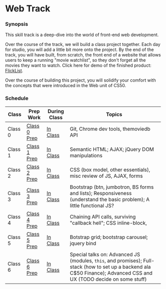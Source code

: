 # Web Track

### Synopsis

This skill track is a deep-dive into the world of front-end web development.

Over the course of the track, we will build a class project together. Each day for studio, you will add a little bit more onto the project. By the end of the track, you will have built, from scratch, the front end of a website that allows users to keep a running "movie watchlist", so they don't forget all the movies they want to watch. Click here for demo of the finished product: <a href="education.launchcode.org/flicklist" target="_blank"/>FlickList</a>.

Over the course of building this project, you will solidify your comfort with the concepts that were introduced in the Web unit of CS50.

### Schedule

Class | Prep Work | During Class | Topics
|------|----------|--------------|-------|
Class 0 | [Class 0 Prep](../materials/class0-prep) | [In Class](../materials/class0) | Git, Chrome dev tools, themoviedb API | none 
Class 1 | [Class 1 Prep](../materials/class1-prep) | [In Class](../materials/class1) | Semantic HTML; AJAX; jQuery DOM manipulations | 
Class 2 | [Class 2 Prep](../materials/class2-prep) | [In Class](../materials/class2) | CSS (box model, other essentials), misc review of JS, AJAX, forms |
Class 3 | [Class 3 Prep](../materials/class3-prep) | [In Class](../materials/class3) | Bootstrap (btn, jumbotron, BS forms and lists); Responsiveness (understand the basic problem); A little functional JS? | 
Class 4 | [Class 4 Prep](../materials/class1-prep) | [In Class](../materials/class4) | Chaining API calls, surviving "callback hell"; CSS inline-block,  |
Class 5 | [Class 5 Prep](../materials/class1-prep) | [In Class](../materials/class5) | Botstrap grid; bootstrap carousel; jquery bind | 
Class 6 | [Class 6 Prep](../materials/class1-prep) | [In Class](../materials/class5) | Special talks on: Advanced JS (modules, `this`, and promises); Full-stack (how to set up a backend ala C$50 Finance); Advanced CSS and UX (TODO decide on some stuff) |


